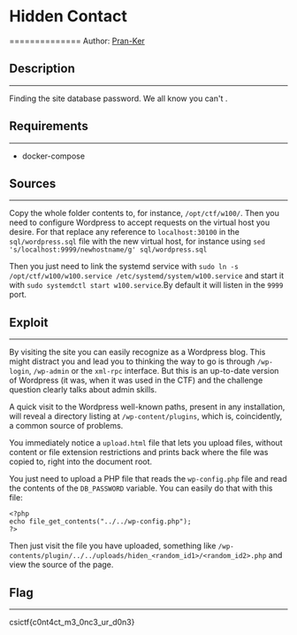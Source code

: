# Hidden Contact
==============
Author: [Pran-Ker](https://github.com/Pran-Ker)

## Description
---------------
Finding the site database password. We all know you can't .

## Requirements
--------------

- docker-compose

## Sources
------------

Copy the whole folder contents to, for instance, `/opt/ctf/w100/`.
Then you need to configure Wordpress to accept requests on the virtual host you desire. For that replace any reference to `localhost:30100` in the `sql/wordpress.sql` file with the new virtual host, for instance using `sed 's/localhost:9999/newhostname/g' sql/wordpress.sql`

Then you just need to link the systemd service with `sudo ln -s /opt/ctf/w100/w100.service /etc/systemd/system/w100.service` and start it with `sudo systemdctl start w100.service`.By default it will listen in the `9999` port.



## Exploit
---------

By visiting the site you can easily recognize as a Wordpress blog. This might distract you and lead you to thinking the way to go is through `/wp-login`, `/wp-admin` or the `xml-rpc` interface. But this is an up-to-date version of Wordpress (it was, when it was used in the CTF) and the challenge question clearly talks about admin skills.

A quick visit to the Wordpress well-known paths, present in any installation, will reveal a directory listing at `/wp-content/plugins`, which is, coincidently, a common source of problems. 

You immediately notice a `upload.html` file that lets you upload files, without content or file extension restrictions and prints back where the file was copied to, right into the document root.

You just need to upload a PHP file that reads the `wp-config.php` file and read the contents of the `DB_PASSWORD` variable. You can easily do that with this file:

```
<?php
echo file_get_contents("../../wp-config.php");
?>
```

Then just visit the file you have uploaded, something like `/wp-contents/plugin/../../uploads/hiden_<random_id1>/<random_id2>.php` and view the source of the page.


## Flag
----

csictf{c0nt4ct_m3_0nc3_ur_d0n3}
